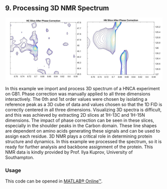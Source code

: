 ## 9. Processing 3D NMR Spectrum   

![alt text](Processing_3D_NMR_Figure.jpg)


In this example we import and process 3D spectrum of a HNCA experiment on GB1. Phase correction was manually applied to all three dimensions interactively. The 0th and 1st order values were chosen by isolating a reference peak as a 3D cube of data and values chosen so that the 1D FID is correctly centered in all three dimensions. Visualizing 3D spectra is difficult, and this was achieved by extracting 2D slices at 1H-13C and 1H-15N dimensions. The impact of phase correction can be seen in these slices, especially in the shoulder peaks in the Carbon domain. These line shapes are dependent on amino acids generating these signals and can be used to assign each residue. 3D NMR plays a critical role in determining protein structure and dynamics. In this example we processed the spectrum, so it is ready for further analysis and backbone assignment of the protein.
This NMR data is kindly provided by Prof. Ilya Kuprov, University of Southampton.  


### Usage

This code can be opened in [MATLAB® Online™](https://matlab.mathworks.com/).





